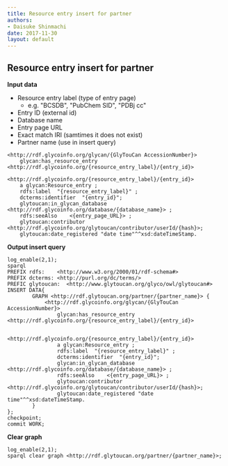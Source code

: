 ```yaml
---
title: Resource entry insert for partner
authors:
- Daisuke Shinmachi
date: 2017-11-30
layout: default
---
```



## Resource entry insert for partner

**Input data**

* Resource entry label (type of entry page)
    * e.g. "BCSDB", "PubChem SID", "PDBj cc"
* Entry ID (external id)
* Database name
* Entry page URL
* Exact match IRI (samtimes it does not exist)
* Partner name (use in insert query)

```
<http://rdf.glycoinfo.org/glycan/{GlyTouCan AccessionNumber}>
    glycan:has_resource_entry <http://rdf.glycoinfo.org/{resource_entry_label}/{entry_id}>

<http://rdf.glycoinfo.org/{resource_entry_label}/{entry_id}>
    a glycan:Resource_entry ;
    rdfs:label  "{resource_entry_label}" ;
    dcterms:identifier  "{entry_id}";
    glytoucan:in_glycan_database <http://rdf.glycoinfo.org/database/{database_name}> ;
    rdfs:seeAlso    <{entry_page_URL}> ;
    glytoucan:contributor <http://rdf.glycoinfo.org/glytoucan/contributor/userId/{hash}>;
    glytoucan:date_registered "date time"^^xsd:dateTimeStamp.
```



**Output insert query**


```
log_enable(2,1);
sparql
PREFIX rdfs:    <http://www.w3.org/2000/01/rdf-schema#>
PREFIX dcterms: <http://purl.org/dc/terms/>
PREFIC glytoucan:  <http://www.glytoucan.org/glyco/owl/glytoucan#>
INSERT DATA{
        GRAPH <http://rdf.glytoucan.org/partner/{partner_name}> {
            <http://rdf.glycoinfo.org/glycan/{GlyTouCan AccessionNumber}>
                glycan:has_resource_entry <http://rdf.glycoinfo.org/{resource_entry_label}/{entry_id}>
                
            <http://rdf.glycoinfo.org/{resource_entry_label}/{entry_id}>
                a glycan:Resource_entry ;
                rdfs:label  "{resource_entry_label}" ;
                dcterms:identifier  "{entry_id}";
                glycan:in_glycan_database <http://rdf.glycoinfo.org/database/{database_name}> ;
                rdfs:seeAlso    <{entry_page_URL}> ;
                glytoucan:contributor <http://rdf.glycoinfo.org/glytoucan/contributor/userId/{hash}>;
                glytoucan:date_registered "date time"^^xsd:dateTimeStamp.
        }
};
checkpoint;
commit WORK;
```


**Clear graph**

```
log_enable(2,1);
sparql clear graph <http://rdf.glytoucan.org/partner/{partner_name}>;
```
